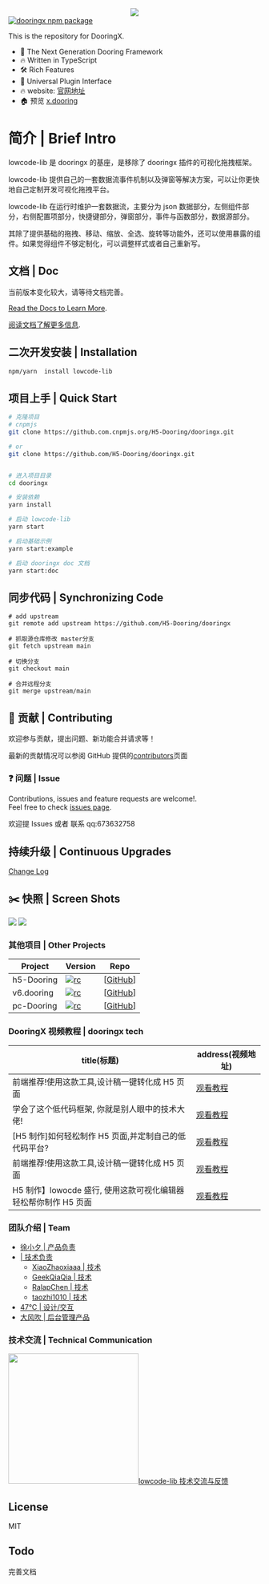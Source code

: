 <div align=center >
<img  src="https://img-blog.csdnimg.cn/img_convert/520863a38a93d960862f92c805bc97cc.png#pic_center"/>
</div>

<a href="https://www.npmjs.com/package/lowcode-lib">
    <img src="https://img.shields.io/badge/npm-dooringx--lib-brightgreen" alt="dooringx npm package">
  </a>

This is the repository for DooringX.

- 💪 The Next Generation Dooring Framework
- 🔥 Written in TypeScript
- 🛠️ Rich Features
- 🔩 Universal Plugin Interface
- 🔥 website: [官网地址](http://x.dooring.cn/dooringx-org)
- 🏠 预览 [x.dooring](http://x.dooring.cn/editor/home)

# 简介 | Brief Intro

lowcode-lib 是 dooringx 的基座，是移除了 dooringx 插件的可视化拖拽框架。

lowcode-lib 提供自己的一套数据流事件机制以及弹窗等解决方案，可以让你更快地自己定制开发可视化拖拽平台。

lowcode-lib 在运行时维护一套数据流，主要分为 json 数据部分，左侧组件部分，右侧配置项部分，快捷键部分，弹窗部分，事件与函数部分，数据源部分。

其除了提供基础的拖拽、移动、缩放、全选、旋转等功能外，还可以使用暴露的组件。如果觉得组件不够定制化，可以调整样式或者自己重新写。

## 文档 | Doc

当前版本变化较大，请等待文档完善。

[Read the Docs to Learn More](https://h5-dooring.github.io/dooringx/).

[阅读文档了解更多信息](https://h5-dooring.github.io/dooringx/).

## 二次开发安装 | Installation

```bash
npm/yarn  install lowcode-lib
```

## 项目上手 | Quick Start

```bash
# 克隆项目
# cnpmjs
git clone https://github.com.cnpmjs.org/H5-Dooring/dooringx.git

# or
git clone https://github.com/H5-Dooring/dooringx.git


# 进入项目目录
cd dooringx

# 安装依赖
yarn install

# 启动 lowcode-lib
yarn start

# 启动基础示例
yarn start:example

# 启动 dooringx doc 文档
yarn start:doc

```

## 同步代码 | Synchronizing Code

```
# add upstream
git remote add upstream https://github.com/H5-Dooring/dooringx

# 抓取源仓库修改 master分支
git fetch upstream main

# 切换分支
git checkout main

# 合并远程分支
git merge upstream/main
```

## 🤝 贡献 | Contributing

欢迎参与贡献，提出问题、新功能合并请求等！

最新的贡献情况可以参阅 GitHub 提供的[contributors](https://github.com/H5-Dooring/dooringx/graphs/contributors)页面

### ❓ 问题 | Issue

Contributions, issues and feature requests are welcome!.
<br />Feel free to check [issues page](https://github.com/H5-Dooring/dooringx/issues).

欢迎提 Issues 或者 联系 qq:673632758

## 持续升级 | Continuous Upgrades

[Change Log](./CHANGELOG.md)

## ✂️ 快照 | Screen Shots

<img src="https://-1259443377.cos.ap-nanjing.myqcloud.com/xxa.jpg"/>

<img src="https://-1259443377.cos.ap-nanjing.myqcloud.com/xxb.jpg"/>

### 其他项目 | Other Projects

| Project    | Version                       | Repo                   |
| ---------- | ----------------------------- | ---------------------- |
| h5-Dooring | [![rc][h5-badge]][h5-dooring] | [[GitHub][h5-Dooring]] |
| v6.dooring | [![rc][v6-badge]][v6.dooring] | [[GitHub][v6.dooring]] |
| pc-Dooring | [![rc][pc-badge]][pc-dooring] | [[GitHub][pc-Dooring]] |

[h5-badge]: https://img.shields.io/badge/Dooring-h5-brightgreen.svg
[h5-dooring]: https://github.com/MrXujiang/h5-Dooring
[v6-badge]: https://img.shields.io/badge/version-1.0.0-blue.svg?cacheSeconds=2592000
[v6.dooring]: https://github.com/MrXujiang/v6.dooring.public
[pc-badge]: https://img.shields.io/badge/version-1.2-blue.svg?cacheSeconds=2592000
[pc-dooring]: https://github.com/MrXujiang/pc-Dooring

### DooringX 视频教程 | dooringx tech

| title(标题)                                                     | address(视频地址)                                                                                 |
| --------------------------------------------------------------- | ------------------------------------------------------------------------------------------------- |
| 前端推荐!使用这款工具,设计稿一键转化成 H5 页面                  | [观看教程](https://www.bilibili.com/video/BV11R4y1E7at?spm_id_from=333.337.search-card.all.click) |
| 学会了这个低代码框架, 你就是别人眼中的技术大佬!                 | [观看教程](https://www.bilibili.com/video/BV1Wr4y1k7mL?spm_id_from=333.337.search-card.all.click) |
| [H5 制作]如何轻松制作 H5 页面,并定制自己的低代码平台?           | [观看教程](https://www.bilibili.com/video/BV1ov411g7YX?spm_id_from=333.337.search-card.all.click) |
| 前端推荐!使用这款工具,设计稿一键转化成 H5 页面                  | [观看教程](https://www.bilibili.com/video/BV11R4y1E7at?spm_id_from=333.337.search-card.all.click) |
| H5 制作】lowocde 盛行, 使用这款可视化编辑器轻松帮你制作 H5 页面 | [观看教程](https://www.bilibili.com/video/BV1q3411i79j?spm_id_from=333.337.search-card.all.click) |

### 团队介绍 | Team

- [徐小夕 | 产品负责](https://github.com/MrXujiang)
- [ | 技术负责](https://github.com/)
  - [XiaoZhaoxiaaa | 技术](https://github.com/XiaoZhaoxiaaa)
  - [GeekQiaQia | 技术](https://github.com/GeekQiaQia)
  - [RalapChen | 技术](https://github.com/RalapChen)
  - [taozhi1010 | 技术](https://github.com/taozhi1010)
- [47℃ | 设计/交互]()
- [大风吹 | 后台管理产品]()

### 技术交流 | Technical Communication

<a href="https://user-images.githubusercontent.com/12525636/143815456-9d056876-2a0b-4564-8372-1cfca76b690e.png" target="_blank"><img src="https://user-images.githubusercontent.com/12525636/143815456-9d056876-2a0b-4564-8372-1cfca76b690e.png" width=260 />lowcode-lib 技术交流与反馈</a>

## License

MIT

## Todo

完善文档
